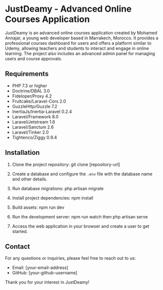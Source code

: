 # JustDeamy - Advanced Online Courses Application

JustDeamy is an advanced online courses application created by Mohamed Annajar, a young web developer based in Marrakech, Morocco. It provides a professional courses dashboard for users and offers a platform similar to Udemy, allowing teachers and students to interact and engage in online learning. The project also includes an advanced admin panel for managing users and course approvals.

## Requirements

- PHP 7.3 or higher
- Doctrine/DBAL 3.0
- Fideloper/Proxy 4.2
- Fruitcake/Laravel-Cors 2.0
- GuzzleHttp/Guzzle 7.2
- InertiaJs/Inertia-Laravel 0.2.4
- Laravel/Framework 8.0
- Laravel/Jetstream 1.6
- Laravel/Sanctum 2.6
- Laravel/Tinker 2.0
- Tightenco/Ziggy 0.9.4

## Installation

1. Clone the project repository:
git clone [repository-url]

2. Create a database and configure the `.env` file with the database name and other details.

3. Run database migrations: php artisan migrate

4. Install project dependencies: npm install

5. Build assets: npm run dev

6. Run the development server: npm run watch then php artisan serve

7. Access the web application in your browser and create a user to get started.

## Contact

For any questions or inquiries, please feel free to reach out to us:

- Email: [your-email-address]
- GitHub: [your-github-username]

Thank you for your interest in JustDeamy!
